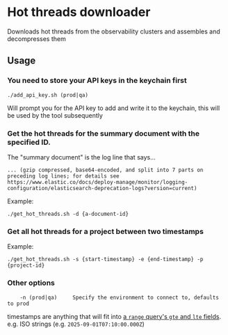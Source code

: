 # Hot threads downloader

Downloads hot threads from the observability clusters and assembles and decompresses them

## Usage

### You need to store your API keys in the keychain first
```
./add_api_key.sh (prod|qa)
```

Will prompt you for the API key to add and write it to the keychain, this will be used by the tool subsequently

### Get the hot threads for the summary document with the specified ID.

The "summary document" is the log line that says... 
```
... (gzip compressed, base64-encoded, and split into 7 parts on preceding log lines; for details see https://www.elastic.co/docs/deploy-manage/monitor/logging-configuration/elasticsearch-deprecation-logs?version=current)
```
Example:
```
./get_hot_threads.sh -d {a-document-id}
```

### Get all hot threads for a project between two timestamps

Example:

```
./get_hot_threads.sh -s {start-timestamp} -e {end-timestamp} -p {project-id}
```

### Other options

```
    -n (prod|qa)     Specify the environment to connect to, defaults to prod
```

timestamps are anything that will fit into [a `range` query's `gte` and `lte` fields](https://www.elastic.co/docs/reference/query-languages/query-dsl/query-dsl-range-query#ranges-on-dates). e.g. ISO strings (e.g. `2025-09-01T07:10:00.000Z`)
